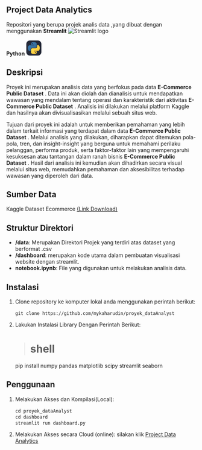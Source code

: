 ## Project Data Analytics
Repositori yang berupa projek analis data ,yang dibuat dengan menggunakan **Streamlit** <img src="https://user-images.githubusercontent.com/7164864/217935870-c0bc60a3-6fc0-4047-b011-7b4c59488c91.png" alt="Streamlit logo"></img><br><br>
**Python** <img src="https://github.com/tandpfun/skill-icons/blob/main/icons/Python-Dark.svg" alt="Python logo" height="40"></img>

## Deskripsi
Proyek ini merupakan analisis data yang berfokus pada data **E-Commerce Public Dataset** . Data ini akan diolah dan dianalisis untuk mendapatkan wawasan yang mendalam tentang operasi dan karakteristik dari aktivitas **E-Commerce Public Dataset** . Analisis ini dilakukan melalui platform Kaggle dan hasilnya akan divisualisasikan melalui sebuah situs web.

Tujuan dari proyek ini adalah untuk memberikan pemahaman yang lebih dalam terkait informasi yang terdapat dalam data **E-Commerce Public Dataset** . Melalui analisis yang dilakukan, diharapkan dapat ditemukan pola-pola, tren, dan insight-insight yang berguna untuk memahami perilaku pelanggan, performa produk, serta faktor-faktor lain yang mempengaruhi kesuksesan atau tantangan dalam ranah bisnis **E-Commerce Public Dataset** . Hasil dari analisis ini kemudian akan dihadirkan secara visual melalui situs web, memudahkan pemahaman dan aksesibilitas terhadap wawasan yang diperoleh dari data.

## Sumber Data
Kaggle Dataset Ecommerce [(Link Download)](https://www.kaggle.com/datasets/olistbr/brazilian-ecommerce)

## Struktur Direktori

- **/data**: Merupakan Direktori Projek yang terdiri atas dataset yang berformat .csv
- **/dashboard**: merupakan kode utama dalam pembuatan visualisasi website dengan streamlit.
- **notebook.ipynb**: File yang digunakan untuk melakukan analisis data.

## Instalasi

1. Clone repository ke komputer lokal anda menggunakan perintah berikut:

   ```shell
   git clone https://github.com/mykaharudin/proyek_dataAnalyst
   ```
   
2. Lakukan Instalasi Library Dengan Perintah Berikut:

    ># shell
    pip install 
    numpy
    pandas
    matplotlib
    scipy
    streamlit
    seaborn
    

## Penggunaan
1. Melakukan Akses dan Kompilasi(Local):

    ```shell
    cd proyek_dataAnalyst
    cd dashboard
    streamlit run dashboard.py
    ```
2. Melakukan Akses secara Cloud (online):
   silakan klik [Project Data Analytics](https://proyekdataanalyst-mayukaharudin.streamlit.app/)
